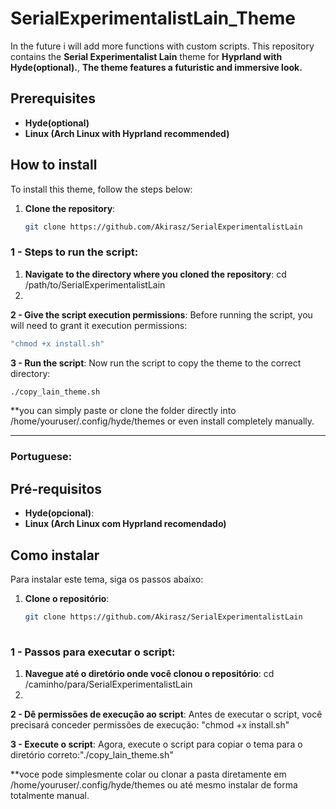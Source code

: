 # SerialExperimentalistLain_Theme
In the future i will add more functions with custom scripts.
This repository contains the **Serial Experimentalist Lain** theme for **Hyprland with Hyde(optional).**,
**The theme features a futuristic and immersive look.**

## Prerequisites

- **Hyde(optional)**
- **Linux (Arch Linux with Hyprland recommended)**
## How to install

To install this theme, follow the steps below:

1. **Clone the repository**:
   ```bash
   git clone https://github.com/Akirasz/SerialExperimentalistLain

### 1 - Steps to run the script:

1. **Navigate to the directory where you cloned the repository**: cd /path/to/SerialExperimentalistLain
2. 
**2 - Give the script execution permissions**: Before running the script, you will need to grant it execution permissions:
```bash
"chmod +x install.sh"
```

**3 - Run the script**: Now run the script to copy the theme to the correct directory:
```bash
./copy_lain_theme.sh
```

**you can simply paste or clone the folder directly into /home/youruser/.config/hyde/themes or even install completely manually.




--------------
### Portuguese:

## Pré-requisitos

- **Hyde(opcional)**: 
- **Linux (Arch Linux com Hyprland recomendado)**
## Como instalar

Para instalar este tema, siga os passos abaixo:

1. **Clone o repositório**:
   ```bash
   git clone https://github.com/Akirasz/SerialExperimentalistLain
  
### 1 - Passos para executar o script:

1.  **Navegue até o diretório onde você clonou o repositório**: cd /caminho/para/SerialExperimentalistLain
2. 
**2 - Dê permissões de execução ao script**: Antes de executar o script, você precisará conceder permissões de execução: "chmod +x install.sh"


**3 - Execute o script**: Agora, execute o script para copiar o tema para o diretório correto:"./copy_lain_theme.sh"
   

**voce pode simplesmente colar ou clonar a pasta diretamente em /home/youruser/.config/hyde/themes ou até mesmo instalar de forma totalmente manual.




